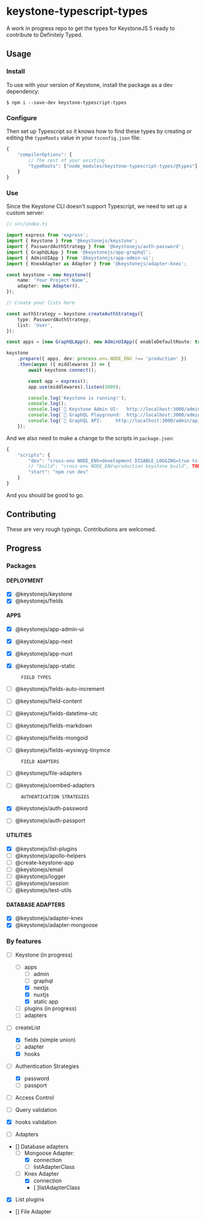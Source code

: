 # keystone-typescript-types

A work in progress repo to get the types for KeystoneJS 5 ready to contribute to Definitely Typed.

## Usage

### Install

To use with your version of Keystone, install the package as a dev dependency:

```
$ npm i --save-dev keystone-typescript-types
```

### Configure

Then set up Typescript so it knows how to find these types by creating or editing the `typeRoots` value in your `tsconfig.json` file:

```javascript
{
	"compilerOptions": {
		// The rest of your existing
		"typeRoots": ["node_modules/keystone-typescript-types/@types"]
	}
}

```

### Use

Since the Keystone CLI doesn't support Typescript, we need to set up a custom server:

```typescript
// src/index.ts

import express from 'express';
import { Keystone } from '@keystonejs/keystone';
import { PasswordAuthStrategy } from '@keystonejs/auth-password';
import { GraphQLApp } from '@keystonejs/app-graphql';
import { AdminUIApp } from '@keystonejs/app-admin-ui';
import { KnexAdapter as Adapter } from '@keystonejs/adapter-knex';

const keystone = new Keystone({
    name: 'Your Project Name',
    adapter: new Adapter(),
});

// Create your lists here

const authStrategy = keystone.createAuthStrategy({
    type: PasswordAuthStrategy,
    list: 'User',
});

const apps = [new GraphQLApp(), new AdminUIApp({ enableDefaultRoute: true, authStrategy })];

keystone
    .prepare({ apps, dev: process.env.NODE_ENV !== 'production' })
    .then(async ({ middlewares }) => {
        await keystone.connect();

        const app = express();
        app.use(middlewares).listen(3000);

        console.log('Keystone is running!');
        console.log();
        console.log(`🔗 Keystone Admin UI:	http://localhost:3000/admin`);
        console.log(`🔗 GraphQL Playground:	http://localhost:3000/admin/graphiql`);
        console.log(`🔗 GraphQL API:		http://localhost:3000/admin/api`);
    });
```

And we also need to make a change to the scripts in `package.json`:

```javascript
{
    "scripts": {
		"dev": "cross-env NODE_ENV=development DISABLE_LOGGING=true ts-node --files index.ts",
        // "build": "cross-env NODE_ENV=production keystone build", TODO, handle admin UI build outside of CLI
		"start": "npm run dev"
    }
}
```

And you should be good to go.

## Contributing

These are very rough typings. Contributions are welcomed.

## Progress

### Packages

#### DEPLOYMENT

-   [x] @keystonejs/keystone
-   [x] @keystonejs/fields

#### APPS

-   [x] @keystonejs/app-admin-ui
-   [x] @keystonejs/app-next
-   [x] @keystonejs/app-nuxt
-   [x] @keystonejs/app-static

        FIELD TYPES

-   [ ] @keystonejs/fields-auto-increment
-   [ ] @keystonejs/field-content
-   [ ] @keystonejs/fields-datetime-utc
-   [ ] @keystonejs/fields-markdown
-   [ ] @keystonejs/fields-mongoid
-   [ ] @keystonejs/fields-wysiwyg-tinymce

        FIELD ADAPTERS

-   [ ] @keystonejs/file-adapters
-   [ ] @keystonejs/oembed-adapters

        AUTHENTICATION STRATEGIES

-   [x] @keystonejs/auth-password
-   [ ] @keystonejs/auth-passport

#### UTILITIES

-   [x] @keystonejs/list-plugins
-   [ ] @keystonejs/apollo-helpers
-   [ ] @create-keystone-app
-   [ ] @keystonejs/email
-   [ ] @keystonejs/logger
-   [ ] @keystonejs/session
-   [ ] @keystonejs/test-utils

#### DATABASE ADAPTERS

-   [x] @keystonejs/adapter-knex
-   [x] @keystonejs/adapter-mongoose

### By features

-   [ ] Keystone (in progress)
    -   [ ] apps
        -   [ ] admin
        -   [ ] graphql
        -   [x] nextjs
        -   [x] nuxtjs
        -   [x] static app
    -   [ ] plugins (in progress)
    -   [ ] adapters
-   [ ] createList

    -   [x] fields (simple union)
    -   [ ] adapter
    -   [x] hooks

-   [ ] Authentication Strategies
    -   [x] password
    -   [ ] passport
-   [ ] Access Control
-   [ ] Query validation
-   [x] hooks validation
-   [ ] Adapters
-   [] Database adapters
    -   [ ] Mongoose Adapter:
        -   [x] connection
        -   [ ] listAdapterClass
    -   [ ] Knex Adapter
        -   [x] connection
        -   [ ]listAdapterClass
-   [x] List plugins
-   [] File Adapter
